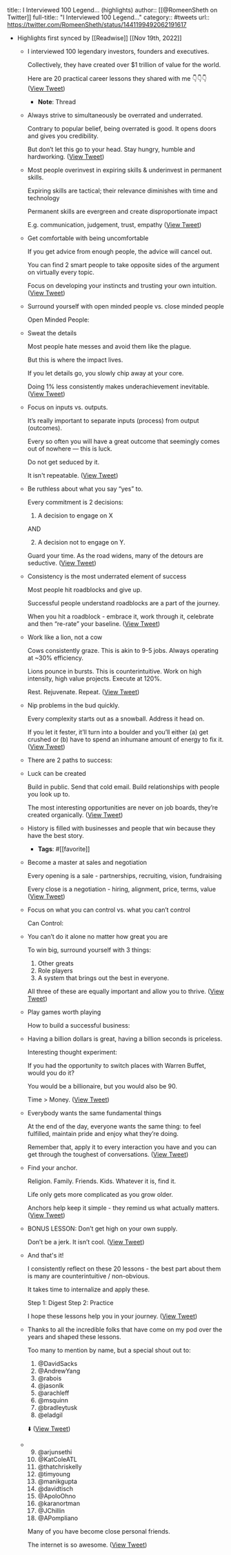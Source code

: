 title:: I Interviewed 100 Legend... (highlights)
author:: [[@RomeenSheth on Twitter]]
full-title:: "I Interviewed 100 Legend..."
category:: #tweets
url:: https://twitter.com/RomeenSheth/status/1441199492062191617

- Highlights first synced by [[Readwise]] [[Nov 19th, 2022]]
	- I interviewed 100 legendary investors, founders and executives.
	  
	  Collectively, they have created over $1 trillion of value for the world.
	  
	  Here are 20 practical career lessons they shared with me 👇👇👇 ([View Tweet](https://twitter.com/RomeenSheth/status/1441199492062191617))
		- **Note**: Thread
	- Always strive to simultaneously be overrated and underrated.
	  
	  Contrary to popular belief, being overrated is good. It opens doors and gives you credibility.
	  
	  But don’t let this go to your head. Stay hungry, humble and hardworking. ([View Tweet](https://twitter.com/RomeenSheth/status/1441199494134108160))
	- Most people overinvest in expiring skills & underinvest in permanent skills.
	  
	  Expiring skills are tactical; their relevance diminishes with time and technology
	  
	  Permanent skills are evergreen and create disproportionate impact 
	  
	  E.g. communication, judgement, trust, empathy ([View Tweet](https://twitter.com/RomeenSheth/status/1441199496608694272))
	- Get comfortable with being uncomfortable 
	  
	  If you get advice from enough people, the advice will cancel out. 
	  
	  You can find 2 smart people to take opposite sides of the argument on virtually every topic.
	  
	  Focus on developing your instincts and trusting your own intuition. ([View Tweet](https://twitter.com/RomeenSheth/status/1441199499301511169))
	- Surround yourself with open minded people vs. close minded people
	  
	  Open Minded People:
	- Sweat the details
	  
	  Most people hate messes and avoid them like the plague. 
	  
	  But this is where the impact lives.
	  
	  If you let details go, you slowly chip away at your core. 
	  
	  Doing 1% less consistently makes underachievement inevitable. ([View Tweet](https://twitter.com/RomeenSheth/status/1441199506712784896))
	- Focus on inputs vs. outputs.
	  
	  It’s really important to separate inputs (process) from output (outcomes).
	  
	  Every so often you will have a great outcome that seemingly comes out of nowhere — this is luck.
	  
	  Do not get seduced by it.
	  
	  It isn't repeatable. ([View Tweet](https://twitter.com/RomeenSheth/status/1441199511657984000))
	- Be ruthless about what you say “yes” to.
	  
	  Every commitment is 2 decisions: 
	  
	  1. A decision to engage on X 
	  
	  AND 
	  
	  2. A decision not to engage on Y.
	  
	  Guard your time. As the road widens, many of the detours are seductive. ([View Tweet](https://twitter.com/RomeenSheth/status/1441199513570476037))
	- Consistency is the most underrated element of success
	  
	  Most people hit roadblocks and give up. 
	  
	  Successful people understand roadblocks are a part of the journey.
	  
	  When you hit a roadblock - embrace it, work through it, celebrate and then “re-rate” your baseline. ([View Tweet](https://twitter.com/RomeenSheth/status/1441199517609730048))
	- Work like a lion, not a cow
	  
	  Cows consistently graze. This is akin to 9-5 jobs. Always operating at ~30% efficiency.
	  
	  Lions pounce in bursts. This is counterintuitive. Work on high intensity, high value projects. Execute at 120%.
	  
	  Rest. Rejuvenate. Repeat. ([View Tweet](https://twitter.com/RomeenSheth/status/1441199521317507079))
	- Nip problems in the bud quickly.
	  
	  Every complexity starts out as a snowball. Address it head on.
	  
	  If you let it fester, it’ll turn into a boulder and you’ll either (a) get crushed or (b) have to spend an inhumane amount of energy to fix it. ([View Tweet](https://twitter.com/RomeenSheth/status/1441199523385143300))
	- There are 2 paths to success:
	- Luck can be created
	  
	  Build in public. Send that cold email. Build relationships with people you look up to.
	  
	  The most interesting opportunities are never on job boards, they’re created organically. ([View Tweet](https://twitter.com/RomeenSheth/status/1441199528112230400))
	- History is filled with businesses and people that win because they have the best story.
		- **Tags**: #[[favorite]]
	- Become a master at sales and negotiation
	  
	  Every opening is a sale - partnerships, recruiting, vision, fundraising
	  
	  Every close is a negotiation - hiring, alignment, price, terms, value ([View Tweet](https://twitter.com/RomeenSheth/status/1441199534839795718))
	- Focus on what you can control vs. what you can’t control
	  
	  Can Control:
	- You can’t do it alone no matter how great you are
	  
	  To win big, surround yourself with 3 things:
	  
	  1. Other greats
	  2. Role players
	  3. A system that brings out the best in everyone.
	  
	  All three of these are equally important and allow you to thrive. ([View Tweet](https://twitter.com/RomeenSheth/status/1441199543261876232))
	- Play games worth playing
	  
	  How to build a successful business:
	- Having a billion dollars is great, having a billion seconds is priceless.
	  
	  Interesting thought experiment: 
	  
	  If you had the opportunity to switch places with Warren Buffet, would you do it?
	  
	  You would be a billionaire, but you would also be 90.
	  
	  Time > Money. ([View Tweet](https://twitter.com/RomeenSheth/status/1441199550593519621))
	- Everybody wants the same fundamental things
	  
	  At the end of the day, everyone wants the same thing: to feel fulfilled, maintain pride and enjoy what they’re doing.
	  
	  Remember that, apply it to every interaction you have and you can get through the toughest of conversations. ([View Tweet](https://twitter.com/RomeenSheth/status/1441199554423107584))
	- Find your anchor.
	  
	  Religion. Family. Friends. Kids. Whatever it is, find it.
	  
	  Life only gets more complicated as you grow older.
	  
	  Anchors help keep it simple - they remind us what actually matters. ([View Tweet](https://twitter.com/RomeenSheth/status/1441199557035978754))
	- BONUS LESSON: Don’t get high on your own supply.
	  
	  Don’t be a jerk. It isn’t cool. ([View Tweet](https://twitter.com/RomeenSheth/status/1441199561154891778))
	- And that's it!
	  
	  I consistently reflect on these 20 lessons - the best part about them is many are counterintuitive / non-obvious.
	  
	  It takes time to internalize and apply these. 
	  
	  Step 1: Digest
	  Step 2: Practice
	  
	  I hope these lessons help you in your journey. ([View Tweet](https://twitter.com/RomeenSheth/status/1441199563939844100))
	- Thanks to all the incredible folks that have come on my pod over the years and shaped these lessons. 
	  
	  Too many to mention by name, but a special shout out to:  
	  
	  1. @DavidSacks
	  2. @AndrewYang 
	  3. @rabois 
	  4. @jasonlk
	  5. @arachleff 
	  6. @msquinn 
	  7. @bradleytusk 
	  8. @eladgil 
	  
	  ⬇️ ([View Tweet](https://twitter.com/RomeenSheth/status/1441430403693305859))
	- 9. @arjunsethi 
	  10. @KatColeATL 
	  11. @thatchriskelly 
	  12. @timyoung 
	  13. @manikgupta 
	  14. @davidtisch 
	  15. @ApoloOhno 
	  16. @karanortman 
	  17. @JChillin 
	  18. @APompliano
	  
	  Many of you have become close personal friends. 
	  
	  The internet is so awesome. ([View Tweet](https://twitter.com/RomeenSheth/status/1441430406595846150))